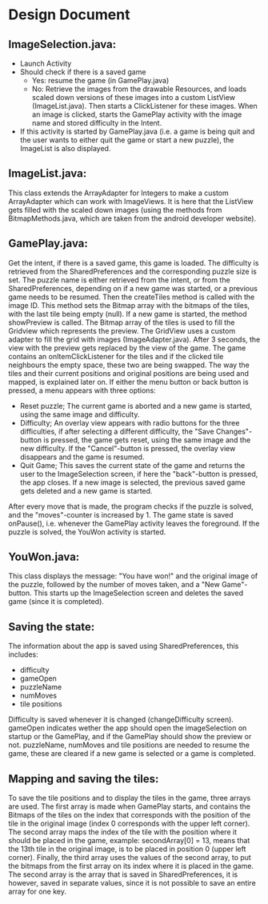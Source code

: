 Design Document
===============
ImageSelection.java:
-----
  - Launch Activity
  - Should check if there is a saved game
    + Yes: resume the game (in GamePlay.java)
    + No: Retrieve the images from the drawable Resources, and loads scaled down versions of these images into a custom ListView (ImageList.java). Then starts a ClickListener for these images. When an image is clicked, starts the GamePlay activity with the image name and stored difficulty in the Intent.
  - If this activity is started by GamePlay.java (i.e. a game is being quit and the user wants to either quit the game or start a new puzzle), the ImageList is also displayed.

ImageList.java:
------
  This class extends the ArrayAdapter for Integers to make a custom ArrayAdapter which can work with ImageViews. It is here that the ListView gets filled with the scaled down images (using the methods from BitmapMethods.java, which are taken from the android developer website).
  
GamePlay.java:
------
  Get the intent, if there is a saved game, this game is loaded. The difficulty is retrieved from the SharedPreferences and the corresponding puzzle size is set. The puzzle name is either retrieved from the intent, or from the SharedPreferences, depending on if a new game was started, or a previous game needs to be resumed. Then the createTiles method is called with the image ID. This method sets the Bitmap array with the bitmaps of the tiles, with the last tile being empty (null). If a new game is started, the method showPreview is called. The Bitmap array of the tiles is used to fill the Gridview which represents the preview. The GridView uses a custom adapter to fill the grid with images (ImageAdapter.java).
  After 3 seconds, the view with the preview gets replaced by the view of the game.
  The game contains an onItemClickListener for the tiles and if the clicked tile neighbours the empty space, these two are being swapped. The way the tiles and their current positions and original positions are being used and mapped, is explained later on.
  If either the menu button or back button is pressed, a menu appears with three options:
  - Reset puzzle; The current game is aborted and a new game is started, using the same image and difficulty.
  - Difficulty; An overlay view appears with radio buttons for the three difficulties, if after selecting a different difficulty, the "Save Changes"-button is pressed, the game gets reset, using the same image and the new difficulty. If the "Cancel"-button is pressed, the overlay view disappears and the game is resumed.
  - Quit Game; This saves the current state of the game and returns the user to the ImageSelection screen, if here the "back"-button is pressed, the app closes. If a new image is selected, the previous saved game gets deleted and a new game is started.  

After every move that is made, the program checks if the puzzle is solved, and the "moves"-counter is increased by 1. The game state is saved onPause(), i.e. whenever the GamePlay activity leaves the foreground. If the puzzle is solved, the YouWon activity is started.

YouWon.java:
-------
This class displays the message: "You have won!" and the original image of the puzzle, followed by the number of moves taken, and a "New Game"-button. This starts up the ImageSelection screen and deletes the saved game (since it is completed).


Saving the state:
--------
The information about the app is saved using SharedPreferences, this includes:
  - difficulty
  - gameOpen
  - puzzleName
  - numMoves
  - tile positions

Difficulty is saved whenever it is changed (changeDifficulty screen).
gameOpen indicates wether the app should open the imageSelection on startup or the GamePlay, and if the GamePlay should show the preview or not.
puzzleName, numMoves and tile positions are needed to resume the game, these are cleared if a new game is selected or a game is completed.

Mapping and saving the tiles:
---------
To save the tile positions and to display the tiles in the game, three arrays are used. The first array is made when GamePlay starts, and contains the Bitmaps of the tiles on the index that corresponds with the position of the tile in the original image (index 0 corresponds with the upper left corner). The second array maps the index of the tile with the position where it should be placed in the game, example: secondArray[0] = 13, means that the 13th tile in the original image, is to be placed in position 0 (upper left corner). Finally, the third array uses the values of the second array, to put the bitmaps from the first array on its index where it is placed in the game.  
The second array is the array that is saved in SharedPreferences, it is however, saved in separate values, since it is not possible to save an entire array for one key.
